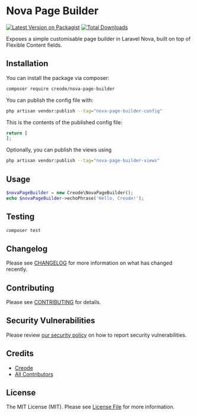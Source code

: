 # Nova Page Builder

[![Latest Version on Packagist](https://img.shields.io/packagist/v/creode/nova-page-builder.svg?style=flat-square)](https://packagist.org/packages/creode/nova-page-builder)
[![Total Downloads](https://img.shields.io/packagist/dt/creode/nova-page-builder.svg?style=flat-square)](https://packagist.org/packages/creode/nova-page-builder)

Exposes a simple customisable page builder in Laravel Nova, built on top of Flexible Content fields.

## Installation

You can install the package via composer:

```bash
composer require creode/nova-page-builder
```

You can publish the config file with:

```bash
php artisan vendor:publish --tag="nova-page-builder-config"
```

This is the contents of the published config file:

```php
return [
];
```

Optionally, you can publish the views using

```bash
php artisan vendor:publish --tag="nova-page-builder-views"
```

## Usage

```php
$novaPageBuilder = new Creode\NovaPageBuilder();
echo $novaPageBuilder->echoPhrase('Hello, Creode!');
```

## Testing

```bash
composer test
```

## Changelog

Please see [CHANGELOG](CHANGELOG.md) for more information on what has changed recently.

## Contributing

Please see [CONTRIBUTING](CONTRIBUTING.md) for details.

## Security Vulnerabilities

Please review [our security policy](../../security/policy) on how to report security vulnerabilities.

## Credits

- [Creode](https://github.com/creode)
- [All Contributors](../../contributors)

## License

The MIT License (MIT). Please see [License File](LICENSE.md) for more information.
